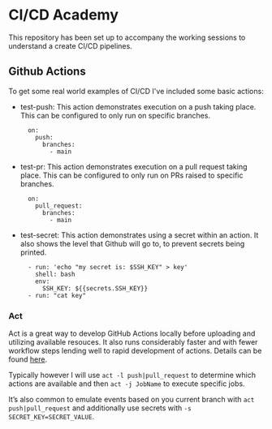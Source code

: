 # CI/CD Academy

This repository has been set up to accompany the working sessions to understand a create CI/CD pipelines.

## Github Actions

To get some real world examples of CI/CD I've included some basic actions:

- test-push:
  This action demonstrates execution on a push taking place. This can be configured to only run on specific branches.

  ```
    on:
      push:
        branches:
          - main
  ```

- test-pr:
  This action demonstrates execution on a pull request taking place. This can be configured to only run on PRs raised to specific branches.

  ```
    on:
      pull_request:
        branches:
          - main
  ```

- test-secret:
  This action demonstrates using a secret within an action. It also shows the level that Github will go to, to prevent secrets being printed.

  ```
    - run: 'echo "my secret is: $SSH_KEY" > key'
      shell: bash
      env:
        SSH_KEY: ${{secrets.SSH_KEY}}
    - run: "cat key"
  ```

### Act

Act is a great way to develop GitHub Actions locally before uploading and utilizing available resouces. It also runs considerably faster and with fewer workflow steps lending well to rapid development of actions. Details can be found [here](https://github.com/nektos/act).

Typically however I will use `act -l push|pull_request` to determine which actions are available and then `act -j JobName` to execute specific jobs.

It’s also common to emulate events based on you current branch with `act push|pull_request` and additionally use secrets with `-s SECRET_KEY=SECRET_VALUE`.
